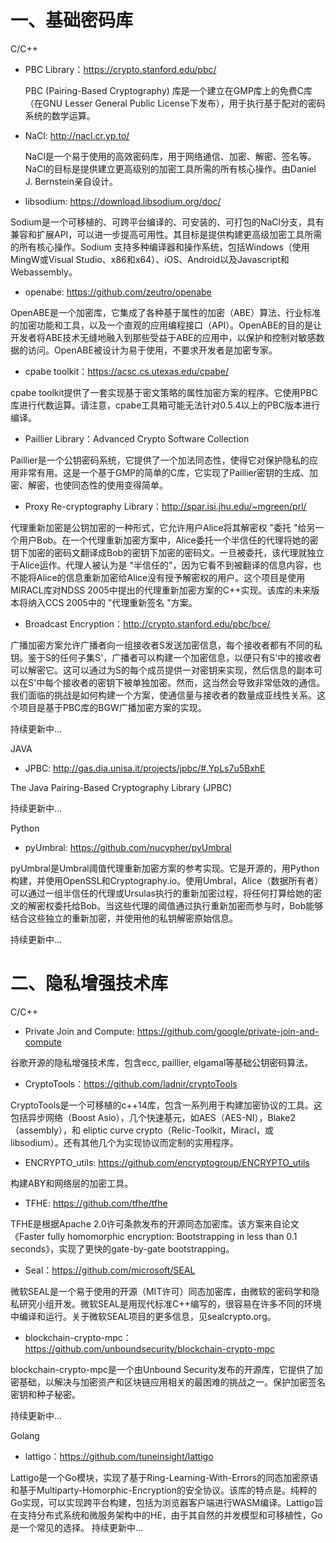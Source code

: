 # 一、基础密码库

C/C++

- PBC Library：https://crypto.stanford.edu/pbc/

  PBC (Pairing-Based Cryptography)  库是一个建立在GMP库上的免费C库（在GNU Lesser General Public License下发布），用于执行基于配对的密码系统的数学运算。

- NaCl: http://nacl.cr.yp.to/ 

  NaCl是一个易于使用的高效密码库，用于网络通信、加密、解密、签名等。NaCl的目标是提供建立更高级别的加密工具所需的所有核心操作。由Daniel J. Bernstein亲自设计。   

- libsodium: https://download.libsodium.org/doc/ 

Sodium是一个可移植的、可跨平台编译的、可安装的、可打包的NaCl分支，具有兼容和扩展API，可以进一步提高可用性。其目标是提供构建更高级加密工具所需的所有核心操作。Sodium 支持多种编译器和操作系统，包括Windows（使用MingW或Visual Studio、x86和x64）、iOS、Android以及Javascript和Webassembly。

- openabe: https://github.com/zeutro/openabe

OpenABE是一个加密库，它集成了各种基于属性的加密（ABE）算法、行业标准的加密功能和工具，以及一个直观的应用编程接口（API）。OpenABE的目的是让开发者将ABE技术无缝地融入到那些受益于ABE的应用中，以保护和控制对敏感数据的访问。OpenABE被设计为易于使用，不要求开发者是加密专家。

- cpabe toolkit：https://acsc.cs.utexas.edu/cpabe/

cpabe toolkit提供了一套实现基于密文策略的属性加密方案的程序。它使用PBC库进行代数运算。请注意，cpabe工具箱可能无法针对0.5.4以上的PBC版本进行编译。

- Paillier Library：Advanced Crypto Software Collection

Paillier是一个公钥密码系统，它提供了一个加法同态性，使得它对保护隐私的应用非常有用。这是一个基于GMP的简单的C库，它实现了Paillier密钥的生成、加密、解密，也使同态性的使用变得简单。

- Proxy Re-cryptography Library：http://spar.isi.jhu.edu/~mgreen/prl/

代理重新加密是公钥加密的一种形式，它允许用户Alice将其解密权 "委托 "给另一个用户Bob。在一个代理重新加密方案中，Alice委托一个半信任的代理将她的密钥下加密的密码文翻译成Bob的密钥下加密的密码文。一旦被委托，该代理就独立于Alice运作。代理人被认为是 "半信任的"，因为它看不到被翻译的信息内容，也不能将Alice的信息重新加密给Alice没有授予解密权的用户。这个项目是使用MIRACL库对NDSS 2005中提出的代理重新加密方案的C++实现。该库的未来版本将纳入CCS 2005中的 "代理重新签名 "方案。

- Broadcast Encryption：http://crypto.stanford.edu/pbc/bce/

广播加密方案允许广播者向一组接收者S发送加密信息，每个接收者都有不同的私钥。鉴于S的任何子集S'，广播者可以构建一个加密信息，以便只有S'中的接收者可以解密它。这可以通过为S的每个成员提供一对密钥来实现，然后信息的副本可以在S'中每个接收者的密钥下被单独加密。然而，这当然会导致非常低效的通信。我们面临的挑战是如何构建一个方案，使通信量与接收者的数量成亚线性关系。这个项目是基于PBC库的BGW广播加密方案的实现。

持续更新中...

JAVA

- JPBC: http://gas.dia.unisa.it/projects/jpbc/#.YpLs7u5BxhE

The Java Pairing-Based Cryptography Library (JPBC)

持续更新中...


Python

- pyUmbral: https://github.com/nucypher/pyUmbral

pyUmbral是Umbral阈值代理重新加密方案的参考实现。它是开源的，用Python构建，并使用OpenSSL和Cryptography.io。使用Umbral，Alice（数据所有者）可以通过一组半信任的代理或Ursulas执行的重新加密过程，将任何打算给她的密文的解密权委托给Bob。当这些代理的阈值通过执行重新加密而参与时，Bob能够结合这些独立的重新加密，并使用他的私钥解密原始信息。

持续更新中...

# 二、隐私增强技术库

C/C++

- Private Join and Compute: https://github.com/google/private-join-and-compute

谷歌开源的隐私增强技术库，包含ecc, paillier, elgamal等基础公钥密码算法。

- CryptoTools：https://github.com/ladnir/cryptoTools

CryptoTools是一个可移植的c++14库，包含一系列用于构建加密协议的工具。这包括异步网络（Boost Asio），几个快速基元，如AES（AES-NI），Blake2（assembly），和 eliptic curve crypto（Relic-Toolkit，Miracl，或libsodium）。还有其他几个为实现协议而定制的实用程序。

- ENCRYPTO_utils: https://github.com/encryptogroup/ENCRYPTO_utils

构建ABY和网络层的加密工具。

- TFHE: https://github.com/tfhe/tfhe

TFHE是根据Apache 2.0许可条款发布的开源同态加密库。该方案来自论文《Faster fully homomorphic encryption: Bootstrapping in less than 0.1 seconds》，实现了更快的gate-by-gate bootstrapping。

- Seal：https://github.com/microsoft/SEAL

微软SEAL是一个易于使用的开源（MIT许可）同态加密库，由微软的密码学和隐私研究小组开发。微软SEAL是用现代标准C++编写的，很容易在许多不同的环境中编译和运行。关于微软SEAL项目的更多信息，见sealcrypto.org。

- blockchain-crypto-mpc：https://github.com/unboundsecurity/blockchain-crypto-mpc

blockchain-crypto-mpc是一个由Unbound Security发布的开源库，它提供了加密基础，以解决与加密资产和区块链应用相关的最困难的挑战之一。保护加密签名密钥和种子秘密。

持续更新中...

 
Golang

- lattigo：https://github.com/tuneinsight/lattigo

Lattigo是一个Go模块，实现了基于Ring-Learning-With-Errors的同态加密原语和基于Multiparty-Homorphic-Encryption的安全协议。该库的特点是。纯粹的Go实现，可以实现跨平台构建，包括为浏览器客户端进行WASM编译。Lattigo旨在支持分布式系统和微服务架构中的HE，由于其自然的并发模型和可移植性，Go是一个常见的选择。
持续更新中...
